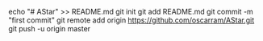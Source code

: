 echo "# AStar" >> README.md
git init
git add README.md
git commit -m "first commit"
git remote add origin https://github.com/oscarram/AStar.git
git push -u origin master
